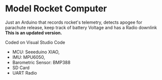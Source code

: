# Model Rocket Computer
Just an Arduino that records rocket's telemetry, detects apogee for parachute release, keep track of battery Voltage and has a Radio downlink 
**This is an updated version.**


Coded on Visual Studio Code
 - MCU: Seeeduino XIAO,
 - IMU: MPU6050,
 - Barometric Sensor: BMP388
 - SD Card
 - UART Radio

